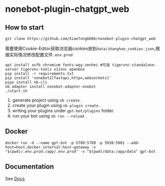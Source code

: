 # nonebot-plugin-chatgpt_web

## How to start
```
git clone https://github.com/XiaoTong6666/nonebot-plugin-chatgpt_web
```
需要使用Cookie-Editor获取浏览器cookies放到`data/zhanghao_cookies.json`,根据实际情况修改配置文件`.env.prod`
```
apt install xvfb chromium fonts-wqy-zenhei #可选 tigervnc-standalone-server tigervnc-tools x11vnc openbox
pip install -r requirements.txt
pip install 'nonebot2[fastapi,httpx,websockets]'
pipx install nb-cli
nb adapter install nonebot-adapter-onebot
./start.sh
```
1. generate project using `nb create` .
2. create your plugin using `nb plugin create` .
3. writing your plugins under `gpt-bot/plugins` folder.
4. run your bot using `nb run --reload` .
## Docker
```
docker run -d --name gpt-bot -p 5789:5789 -p 5910:5901 --add-host=host.docker.internal:host-gateway -v "$(pwd)/.env.prod:/app/.env.prod" -v "$(pwd)/data:/app/data" gpt-bot
```

## Documentation

See [Docs](https://nonebot.dev/)
